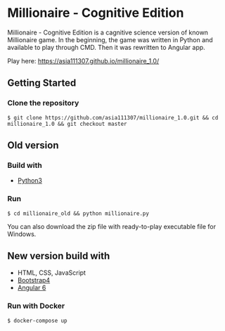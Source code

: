 # Millionaire - Cognitive Edition

Millionaire - Cognitive Edition is a cagnitive science version of known Millionaire game. In the beginning, the game was written in Python and available to play through CMD. Then it was rewritten to Angular app.   

Play here: https://asia111307.github.io/millionaire_1.0/


## Getting Started
### Clone the repository
    $ git clone https://github.com/asia111307/millionaire_1.0.git && cd millionaire_1.0 && git checkout master
## Old version 
### Build with
- [Python3](https://www.python.org/)
### Run
    $ cd millionaire_old && python millionaire.py
   
You can also download the zip file with ready-to-play executable file for Windows.


## New version build with
- HTML, CSS, JavaScript
- [Bootstrap4](https://getbootstrap.com/docs/4.3/getting-started/introduction/)
- [Angular 6](https://angular.io/)

### Run with Docker
    $ docker-compose up
    
    



